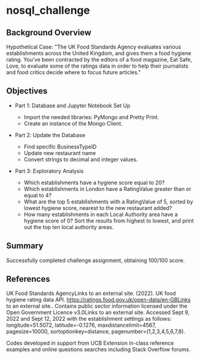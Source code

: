# nosql_challenge
## Background Overview
Hypothetical Case: "The UK Food Standards Agency evaluates various establishments across the United Kingdom, and gives them a food hygiene rating. You've been contracted by the editors of a food magazine, Eat Safe, Love, to evaluate some of the ratings data in order to help their journalists and food critics decide where to focus future articles."

## Objectives
* Part 1: Database and Jupyter Notebook Set Up
  * Import the needed libraries: PyMongo and Pretty Print.
  * Create an instance of the Mongo Client.
  
* Part 2: Update the Database
  * Find specific BusinessTypeID
  * Update new restaurant name
  * Convert strings to decimal and integer values.
    
* Part 3: Exploratory Analysis
  * Which establishments have a hygiene score equal to 20?
  * Which establishments in London have a RatingValue greater than or equal to 4?
  * What are the top 5 establishments with a RatingValue of 5, sorted by lowest hygiene score, nearest to the new restaurant added?
  * How many establishments in each Local Authority area have a hygiene score of 0? Sort the results from highest to lowest, and print out the top ten local authority areas.

## Summary
Successfully completed challenge assignment, obtaining 100/100 score. 

## References
UK Food Standards AgencyLinks to an external site. (2022). UK food hygiene rating data API. https://ratings.food.gov.uk/open-data/en-GBLinks to an external site.. Contains public sector information licensed under the Open Government Licence v3.0Links to an external site.
Accessed Sept 9, 2022 and Sept 12, 2022 with the establishment settings as follows: longitude=51.5072, latitude=-0.1276, maxdistancelimit=4567, pagesize=10000, sortoptionkey=distance, pagenumber=(1,2,3,4,5,6,7,8).

Codes developed in support from UCB Extension in-class reference examples and online questions searches including Stack Overflow forums.  
